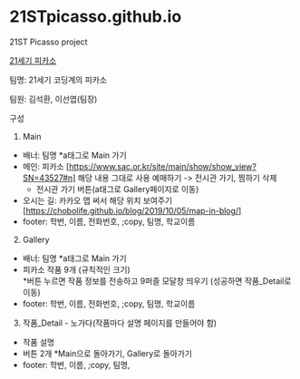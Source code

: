 # 21STpicasso.github.io
21ST Picasso project

[21세기 피카소](http://www.21STpicasso.github.io)

팀명: 21세기 코딩계의 피카소

팀원: 김석환, 이선엽(팀장)

구성    
1. Main
- 배너: 팀명      *a태그로 Main 가기
- 메인: 피카소 [https://www.sac.or.kr/site/main/show/show_view?SN=43527#n]
   해당 내용 그대로 사용      예매하기 -> 전시관 가기, 찜하기 삭제
   * 전시관 가기 버튼(a태그로 Gallery페이지로 이동)
- 오시는 길: 카카오 맵 써서 해당 위치 보여주기 [https://chobolife.github.io/blog/2019/10/05/map-in-blog/]
- footer: 학번, 이름, 전화번호, ;copy, 팀명, 학교이름 

2. Gallery 
- 배너: 팀명      *a태그로 Main 가기
- 피카소 작품 9개 (규칙적인 크기)     
   *버튼 누르면 작품 정보를 전송하고 9퍼즐 모달창 띄우기 (성공하면 작품_Detail로 이동)
- footer: 학번, 이름, 전화번호, ;copy, 팀명, 학교이름 

3. 작품_Detail - 노가다(작품마다 설명 페이지를 만들어야 함)
- 작품 설명
- 버튼 2개      *Main으로 돌아가기, Gallery로 돌아가기
- footer: 학번, 이름,  ;copy, 팀명, 

